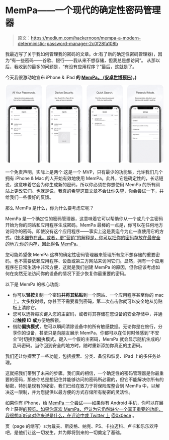 # MemPa——一个现代的确定性密码管理器

> 原文：<https://medium.com/hackernoon/mempa-a-modern-deterministic-password-manager-2c0f28fa108b>

我最近写了关于我如何管理我的密码的文章。dr:有了新的确定性密码管理器)，因为“有一些密码——谷歌、银行——我从来不想存储，但我总是想访问”。
从那以后，我收到的最多的问题是，“有没有应用程序？”最后，这就是了。

今天我很激动地宣布 iPhone & iPad **的 [**MemPa。** (安卓](https://itunes.apple.com/us/app/mempa/id1312657167?ls=1&mt=8)[世博预告](https://expo.io/@0x0ece/mempa))。)**

![](img/f9ccfc4bf74954de41aa51dd8e563890.png)

一个免责声明，实际上是两个:这是一个 MVP，只有最少的功能集，允许我们几个拥有 iPhone & Mac 的人开始有效地使用 MemPa。此外，它是确定性的，长话短说，这意味着它会为你生成新的密码，所以你必须在你想使用 MemPa 的所有网站上更改它们。也就是说，我真的希望这篇文章不会让你失望，你会尝试一下，并给我们一些很好的反馈。

那么 MemPa 是什么，你为什么要考虑它呢？

MemPa 是一个确定性的密码管理器，这意味着它可以帮助你从一个或几个主密码开始为你的网站和应用程序生成密码。MemPa 最棒的一点是，你可以在任何地方访问你的密码，即使没有这个应用程序——事实上这是我迄今为止一直使用它的方式。([技术细节在此。或者，更“营销”的解释是，你可以把你的密码存放在最安全的地方:你的内存，因此得名 MemPa。](https://hackernoon.com/how-i-manage-my-passwords-technical-version-8549dc1bde1e)

您可能希望像 MemPa 这样的确定性密码管理器来管理所有您不想存储的重要密码，也不需要依赖应用程序、设备或第三方网站来访问它们。显然，拥有一个应用程序在日常生活中非常方便，这就是我们创建 MemPa 的原因，但你应该考虑如何在突然无法访问你的设备的情况下至少恢复你最重要的密码。

以下是 MemPa 的核心功能:

*   你可以**轻按**复制一个密码**并将其粘贴**到一个网站、一个应用程序甚至你的 mac 上。大多数时候，你甚至不需要看到密码，第二次点击你就可以安全地从剪贴板上清除它。
*   您可以选择每次键入您的主密码，或者将其存储在您设备的安全存储中，并通过**触控 ID 或**方便地解锁。
*   借助**偏执模式**，您可以瞬间清除设备中的所有敏感数据。无论你是在旅行，分享你的设备，甚至只是向朋友展示 MemPa，你都可以在任何时候感到“不安全”时切换到偏执模式。键入一个假的主密码，MemPa 就会显示随机生成的/乱码密码。当你回到安全的地方时，随时重新添加你真正的主密码。

我们还让你探索了一些功能，包括搜索、分类、备份和恢复、iPad 上的多任务处理。

这就把我们带到了未来的步骤。我们真的相信，一个确定性的密码管理器是你最重要的密码，那些你总是想记住并能够访问的密码所必需的，但它不能解决你所有的秘密，特别是现有的秘密。我们已经在致力于将保险库整合到 MemPa 中，以解决这一限制，并为您提供以最方便的方式存储所有秘密的灵活性。

如果你有 iPhone，给 [MemPa 一个尝试](https://itunes.apple.com/us/app/mempa/id1312657167?ls=1&mt=8)——如果你有 Android 手机，你可以在展会上获得[的预览。如果你喜欢 MemPa，但认为它仍然缺少一个真正重要的功能，我很想听听这对你来说是什么，在评论中或 Twitter 上](https://expo.io/@0x0ece/mempa) [@0x0ece](https://twitter.com/0x0ece/) 。

页（page 的缩写）s:为戴夫、斯皮格、纳克、PS、卡拉迈科、卢卡和乐乐欢呼吧，是他们让这一切发生，并为即将到来的一切奠定了基础。